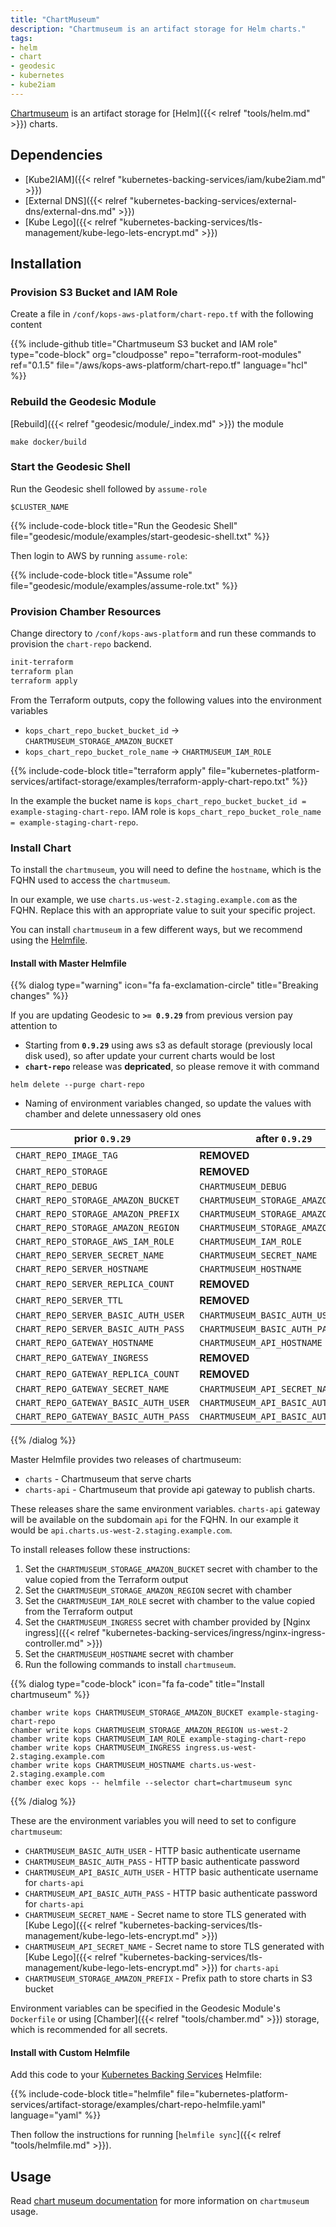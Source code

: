 ```yaml
---
title: "ChartMuseum"
description: "Chartmuseum is an artifact storage for Helm charts."
tags:
- helm
- chart
- geodesic
- kubernetes
- kube2iam
---
```


[Chartmuseum](https://github.com/kubernetes-helm/chartmuseum) is an artifact storage
for [Helm]({{< relref "tools/helm.md" >}}) charts.

## Dependencies

* [Kube2IAM]({{< relref "kubernetes-backing-services/iam/kube2iam.md" >}})
* [External DNS]({{< relref "kubernetes-backing-services/external-dns/external-dns.md" >}})
* [Kube Lego]({{< relref "kubernetes-backing-services/tls-management/kube-lego-lets-encrypt.md" >}})

## Installation

### Provision S3 Bucket and IAM Role

Create a file in `/conf/kops-aws-platform/chart-repo.tf` with the following content

{{% include-github title="Chartmuseum S3 bucket and IAM role" type="code-block" org="cloudposse" repo="terraform-root-modules" ref="0.1.5" file="/aws/kops-aws-platform/chart-repo.tf" language="hcl" %}}

### Rebuild the Geodesic Module

[Rebuild]({{< relref "geodesic/module/_index.md" >}}) the module
```shell
make docker/build
```

### Start the Geodesic Shell

Run the Geodesic shell followed by `assume-role`
```shell
$CLUSTER_NAME
```

{{% include-code-block title="Run the Geodesic Shell" file="geodesic/module/examples/start-geodesic-shell.txt" %}}

Then login to AWS by running `assume-role`:

{{% include-code-block title="Assume role" file="geodesic/module/examples/assume-role.txt" %}}

### Provision Chamber Resources

Change directory to `/conf/kops-aws-platform` and run these commands to provision the `chart-repo` backend.
```bash
init-terraform
terraform plan
terraform apply
```

From the Terraform outputs, copy the following values into the environment variables
* `kops_chart_repo_bucket_bucket_id` -> `CHARTMUSEUM_STORAGE_AMAZON_BUCKET`
* `kops_chart_repo_bucket_role_name` -> `CHARTMUSEUM_IAM_ROLE`

{{% include-code-block title="terraform apply" file="kubernetes-platform-services/artifact-storage/examples/terraform-apply-chart-repo.txt" %}}

In the example the bucket name is `kops_chart_repo_bucket_bucket_id = example-staging-chart-repo`.
IAM role is `kops_chart_repo_bucket_role_name = example-staging-chart-repo`.

### Install Chart

To install the `chartmuseum`, you will need to define the `hostname`, which is the FQHN used to access the `chartmuseum`.

In our example, we use `charts.us-west-2.staging.example.com` as the FQHN. Replace this with an appropriate value to suit your specific project.

You can install `chartmuseum` in a few different ways, but we recommend using the [Helmfile](https://github.com/cloudposse/helmfiles/blob/master/releases/chartmuseum.yaml).

#### Install with Master Helmfile

{{% dialog type="warning" icon="fa fa-exclamation-circle" title="Breaking changes" %}}

If you are updating Geodesic to __`>= 0.9.29`__ from previous version pay attention to

* Starting from __`0.9.29`__ using aws s3 as default storage (previously local disk used), so after update your current charts would be lost
* __`chart-repo`__ release was __depricated__, so please remove it with command

```
helm delete --purge chart-repo
```

* Naming of environment variables changed, so update the values with chamber and delete unnessasery old ones

| __prior `0.9.29`__                   | __after `0.9.29`__                  |
| ------------------------------------ | ----------------------------------- |
| `CHART_REPO_IMAGE_TAG`               | __REMOVED__                         |
| `CHART_REPO_STORAGE`                 | __REMOVED__                         |
| `CHART_REPO_DEBUG`                   | `CHARTMUSEUM_DEBUG`                 |
| `CHART_REPO_STORAGE_AMAZON_BUCKET`   | `CHARTMUSEUM_STORAGE_AMAZON_BUCKET` |
| `CHART_REPO_STORAGE_AMAZON_PREFIX`   | `CHARTMUSEUM_STORAGE_AMAZON_PREFIX` |
| `CHART_REPO_STORAGE_AMAZON_REGION`   | `CHARTMUSEUM_STORAGE_AMAZON_REGION` |
| `CHART_REPO_STORAGE_AWS_IAM_ROLE`    | `CHARTMUSEUM_IAM_ROLE`              |
| `CHART_REPO_SERVER_SECRET_NAME`      | `CHARTMUSEUM_SECRET_NAME`           |
| `CHART_REPO_SERVER_HOSTNAME`         | `CHARTMUSEUM_HOSTNAME`              |
| `CHART_REPO_SERVER_REPLICA_COUNT`    | __REMOVED__                         |
| `CHART_REPO_SERVER_TTL`              | __REMOVED__                         |
| `CHART_REPO_SERVER_BASIC_AUTH_USER`  | `CHARTMUSEUM_BASIC_AUTH_USER`       |
| `CHART_REPO_SERVER_BASIC_AUTH_PASS`  | `CHARTMUSEUM_BASIC_AUTH_PASS`       |
| `CHART_REPO_GATEWAY_HOSTNAME`        | `CHARTMUSEUM_API_HOSTNAME`          |
| `CHART_REPO_GATEWAY_INGRESS`         | __REMOVED__                         |
| `CHART_REPO_GATEWAY_REPLICA_COUNT`   | __REMOVED__                         |
| `CHART_REPO_GATEWAY_SECRET_NAME`     | `CHARTMUSEUM_API_SECRET_NAME`       |
| `CHART_REPO_GATEWAY_BASIC_AUTH_USER` | `CHARTMUSEUM_API_BASIC_AUTH_USER`   |
| `CHART_REPO_GATEWAY_BASIC_AUTH_PASS` | `CHARTMUSEUM_API_BASIC_AUTH_PASS`   |

{{% /dialog %}}

Master Helmfile provides two releases of chartmuseum:
* `charts` - Chartmuseum that serve charts
* `charts-api` - Chartmuseum that provide api gateway to publish charts.

These releases share the same environment variables.
`charts-api` gateway will be available on the subdomain `api` for the FQHN.
In our example it would be `api.charts.us-west-2.staging.example.com`.

To install releases follow these instructions:
1. Set the `CHARTMUSEUM_STORAGE_AMAZON_BUCKET` secret with chamber to the value copied from the Terraform output
2. Set the `CHARTMUSEUM_STORAGE_AMAZON_REGION` secret with chamber
3. Set the `CHARTMUSEUM_IAM_ROLE` secret with chamber to the value copied from the Terraform output
4. Set the `CHARTMUSEUM_INGRESS` secret with chamber provided by [Nginx ingress]({{< relref "kubernetes-backing-services/ingress/nginx-ingress-controller.md" >}})
5. Set the `CHARTMUSEUM_HOSTNAME` secret with chamber
6. Run the following commands to install `chartmuseum`.

{{% dialog type="code-block" icon="fa fa-code" title="Install chartmuseum" %}}
```
chamber write kops CHARTMUSEUM_STORAGE_AMAZON_BUCKET example-staging-chart-repo
chamber write kops CHARTMUSEUM_STORAGE_AMAZON_REGION us-west-2
chamber write kops CHARTMUSEUM_IAM_ROLE example-staging-chart-repo
chamber write kops CHARTMUSEUM_INGRESS ingress.us-west-2.staging.example.com
chamber write kops CHARTMUSEUM_HOSTNAME charts.us-west-2.staging.example.com
chamber exec kops -- helmfile --selector chart=chartmuseum sync
```
{{% /dialog %}}

These are the environment variables you will need to set to configure `chartmuseum`:

* `CHARTMUSEUM_BASIC_AUTH_USER` - HTTP basic authenticate username
* `CHARTMUSEUM_BASIC_AUTH_PASS` - HTTP basic authenticate password
* `CHARTMUSEUM_API_BASIC_AUTH_USER` - HTTP basic authenticate username for `charts-api`
* `CHARTMUSEUM_API_BASIC_AUTH_PASS` - HTTP basic authenticate password for `charts-api`
* `CHARTMUSEUM_SECRET_NAME` - Secret name to store TLS generated with [Kube Lego]({{< relref "kubernetes-backing-services/tls-management/kube-lego-lets-encrypt.md" >}})
* `CHARTMUSEUM_API_SECRET_NAME` - Secret name to store TLS generated with [Kube Lego]({{< relref "kubernetes-backing-services/tls-management/kube-lego-lets-encrypt.md" >}}) for `charts-api`
* `CHARTMUSEUM_STORAGE_AMAZON_PREFIX` - Prefix path to store charts in S3 bucket

Environment variables can be specified in the Geodesic Module's `Dockerfile` or using [Chamber]({{< relref "tools/chamber.md" >}}) storage, which is recommended for all secrets.

#### Install with Custom Helmfile

Add this code to your [Kubernetes Backing Services](/kubernetes-backing-services) Helmfile:

{{% include-code-block  title="helmfile" file="kubernetes-platform-services/artifact-storage/examples/chart-repo-helmfile.yaml" language="yaml" %}}

Then follow the instructions for running [`helmfile sync`]({{< relref "tools/helmfile.md" >}}).

## Usage

Read [chart museum documentation](https://github.com/kubernetes-helm/chartmuseum)
for more information on `chartmuseum` usage.
